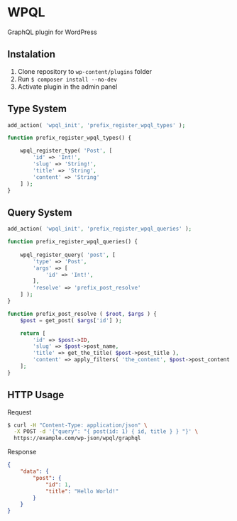 # WPQL
GraphQL plugin for WordPress

## Instalation
1. Clone repository to `wp-content/plugins` folder
2. Run `$ composer install --no-dev`
3. Activate plugin in the admin panel

## Type System
```php
add_action( 'wpql_init', 'prefix_register_wpql_types' );

function prefix_register_wpql_types() {

    wpql_register_type( 'Post', [
        'id' => 'Int!',
        'slug' => 'String!',
        'title' => 'String',
        'content' => 'String'
    ] );
}
```
## Query System
```php
add_action( 'wpql_init', 'prefix_register_wpql_queries' );

function prefix_register_wpql_queries() {
    
    wpql_register_query( 'post', [
        'type' => 'Post',
        'args' => [
            'id' => 'Int!',
        ],
        'resolve' => 'prefix_post_resolve'
    ] );
}

function prefix_post_resolve ( $root, $args ) {
    $post = get_post( $args['id'] );

    return [
        'id' => $post->ID,
        'slug' => $post->post_name,
        'title' => get_the_title( $post->post_title ),
        'content' => apply_filters( 'the_content', $post->post_content ),
    ];
}
```

## HTTP Usage
Request
```bash
$ curl -H "Content-Type: application/json" \
  -X POST -d '{"query": "{ post(id: 1) { id, title } } "}' \
  https://example.com/wp-json/wpql/graphql
```
Response
```json
{
    "data": {
        "post": {
            "id": 1,
            "title": "Hello World!"
        }
    }
}
```
